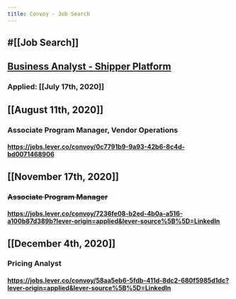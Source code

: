 ```yaml
---
title: Convoy - Job Search
---
```


## #[[Job Search]]

## [Business Analyst - Shipper Platform](https://jobs.lever.co/convoy/f3891721-10a6-42ce-a77b-bb46ae3f6d42?lever-origin=applied&lever-source%5B%5D=LinkedIn&lever-source=LinkedInJobs)
### Applied: [[July 17th, 2020]]

## [[August 11th, 2020]]
### Associate Program Manager, Vendor Operations
#### https://jobs.lever.co/convoy/0c7791b9-9a93-42b6-8c4d-bd0071468906

## [[November 17th, 2020]]
### ~~Associate Program Manager~~
#### https://jobs.lever.co/convoy/7236fe08-b2ed-4b0a-a516-a100b87d389b?lever-origin=applied&lever-source%5B%5D=LinkedIn

## [[December 4th, 2020]]
### Pricing Analyst
#### https://jobs.lever.co/convoy/58aa5eb6-5fdb-411d-8dc2-680f5985d1dc?lever-origin=applied&lever-source%5B%5D=LinkedIn
